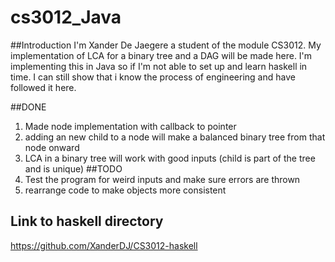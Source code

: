 # cs3012_Java
##Introduction
I'm Xander De Jaegere a student of the module CS3012.
My implementation of LCA for a binary tree and a DAG will be made here.
I'm implementing this in Java so if I'm not able to set up and learn haskell in time.
I can still show that i know the process of engineering and have followed it here.

##DONE
1) Made node implementation with callback to pointer
1) adding an new child to a node will make a balanced binary tree from that node onward
1) LCA in a binary tree will work with good inputs (child is part of the tree and is unique)
##TODO
1) Test the program for weird inputs and make sure errors are thrown
2) rearrange code to make objects more consistent

## Link to haskell directory
https://github.com/XanderDJ/CS3012-haskell
